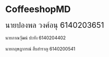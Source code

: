 

# CoffeeshopMD

<font size="5">นายปองพล วงศ์อนุ 6140203651 </font> <br>
<br />นายภาณวุัฒน์ ปะทัง 6140204402<br />
<br />นายกฤษฎากรณ์ สืบสำราญ 6140200541<br />

